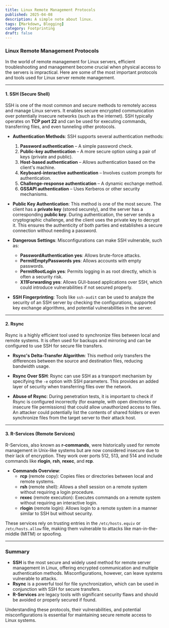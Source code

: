 ```yaml
---
title: Linux Remote Management Protocols
published: 2025-04-08
description: A simple note about linux.
tags: [Markdown, Blogging]
category: Footprinting
draft: false
---
```


### Linux Remote Management Protocols

In the world of remote management for Linux servers, efficient troubleshooting and management become crucial when physical access to the servers is impractical. Here are some of the most important protocols and tools used for Linux server remote management.

---

#### **1. SSH (Secure Shell)**

SSH is one of the most common and secure methods to remotely access and manage Linux servers. It enables secure encrypted communication over potentially insecure networks (such as the internet). SSH typically operates on **TCP port 22** and can be used for executing commands, transferring files, and even tunneling other protocols.

- **Authentication Methods**: SSH supports several authentication methods:
  1. **Password authentication** – A simple password check.
  2. **Public-key authentication** – A more secure option using a pair of keys (private and public).
  3. **Host-based authentication** – Allows authentication based on the client's machine.
  4. **Keyboard-interactive authentication** – Involves custom prompts for authentication.
  5. **Challenge-response authentication** – A dynamic exchange method.
  6. **GSSAPI authentication** – Uses Kerberos or other security mechanisms.

- **Public Key Authentication**: This method is one of the most secure. The client has a **private key** (stored securely), and the server has a corresponding **public key**. During authentication, the server sends a cryptographic challenge, and the client uses the private key to decrypt it. This ensures the authenticity of both parties and establishes a secure connection without needing a password.

- **Dangerous Settings**: Misconfigurations can make SSH vulnerable, such as:
  - **PasswordAuthentication yes**: Allows brute-force attacks.
  - **PermitEmptyPasswords yes**: Allows accounts with empty passwords.
  - **PermitRootLogin yes**: Permits logging in as root directly, which is often a security risk.
  - **X11Forwarding yes**: Allows GUI-based applications over SSH, which could introduce vulnerabilities if not secured properly.

- **SSH Fingerprinting**: Tools like `ssh-audit` can be used to analyze the security of an SSH server by checking the configurations, supported key exchange algorithms, and potential vulnerabilities in the server.

---

#### **2. Rsync**

Rsync is a highly efficient tool used to synchronize files between local and remote systems. It is often used for backups and mirroring and can be configured to use SSH for secure file transfers.

- **Rsync's Delta-Transfer Algorithm**: This method only transfers the differences between the source and destination files, reducing bandwidth usage.
  
- **Rsync Over SSH**: Rsync can use SSH as a transport mechanism by specifying the `-e` option with SSH parameters. This provides an added layer of security when transferring files over the network.

- **Abuse of Rsync**: During penetration tests, it is important to check if Rsync is configured incorrectly (for example, with open directories or insecure file permissions) that could allow unauthorized access to files. An attacker could potentially list the contents of shared folders or even synchronize files from the target server to their attack host.

---

#### **3. R-Services (Remote Services)**

R-Services, also known as **r-commands**, were historically used for remote management in Unix-like systems but are now considered insecure due to their lack of encryption. They work over ports 512, 513, and 514 and include commands like **rlogin**, **rsh**, **rexec**, and **rcp**.

- **Commands Overview**:
  - **rcp** (remote copy): Copies files or directories between local and remote systems.
  - **rsh** (remote shell): Allows a shell session on a remote system without requiring a login procedure.
  - **rexec** (remote execution): Executes commands on a remote system without requiring an interactive login.
  - **rlogin** (remote login): Allows login to a remote system in a manner similar to SSH but without security.
  
These services rely on trusting entries in the `/etc/hosts.equiv` or `/etc/hosts.allow` file, making them vulnerable to attacks like man-in-the-middle (MITM) or spoofing.

---

### **Summary**

- **SSH** is the most secure and widely used method for remote server management in Linux, offering encrypted communication and multiple authentication methods. Misconfigurations, however, can leave systems vulnerable to attacks.
- **Rsync** is a powerful tool for file synchronization, which can be used in conjunction with SSH for secure transfers.
- **R-Services** are legacy tools with significant security flaws and should be avoided or properly secured if found.

Understanding these protocols, their vulnerabilities, and potential misconfigurations is essential for maintaining secure remote access to Linux systems.